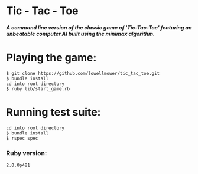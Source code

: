 Tic - Tac - Toe
=============

##### A command line version of the classic game of 'Tic-Tac-Toe' featuring an unbeatable computer AI built using the minimax algorithm.

# Playing the game:
    $ git clone https://github.com/lowellmower/tic_tac_toe.git
    $ bundle install
    cd into root directory
    $ ruby lib/start_game.rb

# Running test suite:
    cd into root directory
    $ bundle install
    $ rspec spec

### Ruby version:
    2.0.0p481